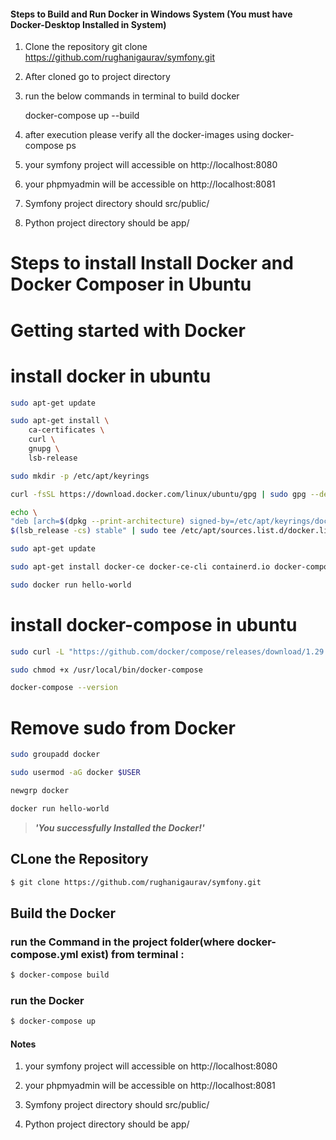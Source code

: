 #### Steps to Build and Run Docker in Windows System (You must have Docker-Desktop Installed in System)

1.  Clone the repository
    git clone https://github.com/rughanigaurav/symfony.git

2.  After cloned go to project directory

3.  run the below commands in terminal to build docker

    docker-compose up --build

4.  after execution please verify all the docker-images using docker-compose ps

5.  your symfony project will accessible on http://localhost:8080

6.  your phpmyadmin will be accessible on http://localhost:8081

7.  Symfony project directory should src/public/

8.  Python project directory should be app/

# Steps to install Install Docker and Docker Composer in Ubuntu

# Getting started with Docker

# install docker in ubuntu

```bash
sudo apt-get update

sudo apt-get install \
    ca-certificates \
    curl \
    gnupg \
    lsb-release

sudo mkdir -p /etc/apt/keyrings

curl -fsSL https://download.docker.com/linux/ubuntu/gpg | sudo gpg --dearmor -o /etc/apt/keyrings/docker.gpg

echo \
"deb [arch=$(dpkg --print-architecture) signed-by=/etc/apt/keyrings/docker.gpg] https://download.docker.com/linux/ubuntu \
$(lsb_release -cs) stable" | sudo tee /etc/apt/sources.list.d/docker.list > /dev/null

sudo apt-get update

sudo apt-get install docker-ce docker-ce-cli containerd.io docker-compose-plugin

sudo docker run hello-world
```

# install docker-compose in ubuntu

```bash
sudo curl -L "https://github.com/docker/compose/releases/download/1.29.2/docker-compose-$(uname -s)-$(uname -m)" -o /usr/local/bin/docker-compose

sudo chmod +x /usr/local/bin/docker-compose

docker-compose --version
```

# Remove sudo from Docker

```bash
sudo groupadd docker

sudo usermod -aG docker $USER

newgrp docker

docker run hello-world
```

> **_'You successfully Installed the Docker!'_**

## CLone the Repository

```bash
$ git clone https://github.com/rughanigaurav/symfony.git
```

## Build the Docker

### run the Command in the project folder(where docker-compose.yml exist) from terminal :

```bash
$ docker-compose build
```

### run the Docker

```bash
$ docker-compose up
```

#### Notes

1.  your symfony project will accessible on http://localhost:8080

2.  your phpmyadmin will be accessible on http://localhost:8081

3.  Symfony project directory should src/public/

4.  Python project directory should be app/
